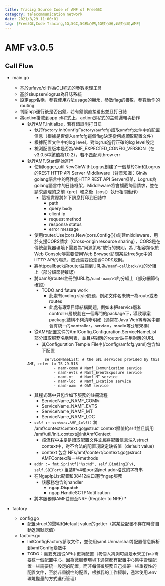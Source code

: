```yaml
---
title: Tracing Source Code of AMF of Free5GC
category: telecommunication network
date: 2021/8/29 11:00:01
tag: [Free5GC,Code Tracing,5G,5GC,5G核心网,5G核心網,云核心网,AMF]
---
```


# AMF v3.0.5

## Call Flow
* main.go
    * 基於urfave/cli作為CLI程式的參數處理工具
    * 基於sirupsen/logrus為日誌系統
    * 設定app名稱，參數使用方法usage的顯示，參數flag的獲取，參數動作的routing
    * 判斷app運行後是否出錯，若有錯誤直接退出並且打日誌
    * 將action掛載到app cli程式上，action是程式的主體邏輯與動作
        * 執行AMF.Initialize，若有錯誤則打日誌
            * 執行factory.InitConfigFactory(amfcfg)讀取amfcfg文件中的配置信息（根據是否傳入amfcfg這個flag決定從何處讀取配置文件）
            * 根據配置文件中的log level，對logrus進行正確的log level設定
            * 檢測配置版本是否為AMF_EXPECTED_CONFIG_VERSION（在v3.0.5中該值為1.0.2），若不匹配則throw err
        * 執行AMF.Start開始運行
            * 使用logger_util.NewGinWithLogrus創建了一個基於Gin和Logrus的REST HTTP API Server Middleware（背景知識：Gin為golang語言中的高性能HTTP REST API Server框架，Logrus為golang語言中的日誌框架，Middleware將會攔截每個請求，並在請求處理的之前（pre）和之後（post）執行相關動作）
                * 這裡實際將如下訊息打印到日誌中
                  * path
                  * query body
                  * client ip
                  * request method
                  * response status
                  * error message
            * 使用router.Use(cors.New(cors.Config{}))創建middleware，用於支援CORS請求（Cross-origin resource sharing），CORS是在傳統瀏覽器環境下需要為“同源策略”放行的規則，為了相容類似於Web Console等需要使用Web Browser訪問某些free5gc中的HTTP API的場景，因此需要設定該CORS規則。
            * 將httpcallback的router註冊到URL為`/namf-callback/v1`的分組上（部分細節待確認）
            * 將oam的router註冊到URL為`/namf-oam/v1`的分組上（部分細節待確認）
                * TODO and future work
                    * 此處有coding style問題，例如文件名未統一為route或者routes
                    * 此處有專案目錄結構問題，例如未把service層和controller層規劃在一個專門的package下，導致專案package結構不夠清晰明確（通常在Java Web等專案中都會有統一的controller，service，modle等分層架構）
            * 從AMF配置文件的AmfConfig.Configuration.ServiceNameList部分讀取服務名稱列表，並且將對應的router註冊到對應的URL
                * 其Configuration Temple File中(/config/amfcfg.yaml)包含如下配置
            ```
                    serviceNameList: # the SBI services provided by this AMF, refer to TS 29.518
                        - namf-comm # Namf_Communication service
                        - namf-evts # Namf_EventExposure service
                        - namf-mt   # Namf_MT service
                        - namf-loc  # Namf_Location service
                        - namf-oam  # OAM service
            ```
            * 其程式碼中只包含如下服務的註冊流程
                * ServiceName_NAMF_COMM
                * ServiceName_NAMF_EVTS
                * ServiceName_NAMF_MT
                * ServiceName_NAMF_LOC
            * `self := context.AMF_Self()` 將 /amf/context/context.go@struct context賦值給self並且調用 /amf/util/init_context@InitAmfContext
                * 該流程中主要是讀取配置文件並且將配置信息注入struct context中，對不合法的配置項設定缺省值（default value）
                * context 包含 NFs/amf/context/context.go@struct AMFContext和一些methods
            * `addr := fmt.Sprintf("%s:%d", self.BindingIPv4, self.SBIPort)` 組裝IPv4和port為inet addr格式的字符串
            * 在NgapIpList配置和38412端口運行ngap服務
                * 該服務包含的handler
                    * ngap.Dispatch
                    * ngap.HandleSCTPNotification
            * 將本服務即AMF註冊至NRF (Register to NRF)
                * 
    
* factory
    * config.go
        * 配置struct的聲明和default value的getter（當某些配置不存在時會自動返回默認值）
    * factory.go
        * InitConfigFactory讀取文件，並使用yaml.Unmarshal將配置信息解析到AmfConfig變數中
        * TODO：需要支援從API中更新配置（我個人猜測可能是未來工作中需要做一個配置中心，因為微服務環境下通常都有配置中心集中管理配置一些需要統一設定的配置，而非每個微服務自己攜帶一些重複性的配置文件，至於非重複性的配置，根據我的工作經驗，通常使用.env環境變量的方式進行管理）